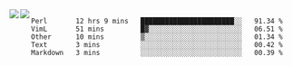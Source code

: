 <a href="https://github.com/anuraghazra/github-readme-stats">
  <img align="left" src="https://github-readme-stats.vercel.app/api?username=kfly8&count_private=true&show_icons=true&theme=calm" />
</a>
<a href="https://github.com/anuraghazra/github-readme-stats">
  <img align="left" src="https://github-readme-stats.vercel.app/api/top-langs/?username=kfly8&theme=calm&hide=HTML&exclude_repo=is3q-cr" />
</a>

<!--START_SECTION:waka-->
```text
Perl       12 hrs 9 mins   ███████████████████████░░   91.34 % 
VimL       51 mins         █▓░░░░░░░░░░░░░░░░░░░░░░░   06.51 % 
Other      10 mins         ▒░░░░░░░░░░░░░░░░░░░░░░░░   01.34 % 
Text       3 mins          ░░░░░░░░░░░░░░░░░░░░░░░░░   00.42 % 
Markdown   3 mins          ░░░░░░░░░░░░░░░░░░░░░░░░░   00.39 % 
```
<!--END_SECTION:waka-->
